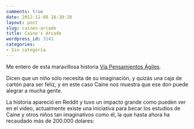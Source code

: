 ```yaml
---
comments: true
date: 2012-12-08 16:39:28
layout: post
slug: caines-arcade
title: Caine's Arcade
wordpress_id: 3141
categories:
- Sin categoría
---
```


Me entero de esta maravillosa historia [Vía Pensamientos Ágiles](http://brigomp.blogspot.com/2012/04/el-salon-recreativo-de-caine.html?utm_source=feedburner&utm_medium=feed&utm_campaign=Feed%3A+Pensamientosgiles+%28Pensamientos+%C3%A1giles%29).

Dicen que un niño sólo necesita de su imaginación, y quizás una caja de cartón para ser feliz, y en este caso Caine nos muestra que ese don puede alegrar a mucha gente.



La historia apareció en Reddit y tuvo un impacto grande como pueden ver en el video, actualmente existe una iniciativa para becar los estudios de Caine y otros niños tan imaginativos como él, la que hasta ahora ha recaudado más de 200.000 dolares: [](http://cainesarcade.com/)
